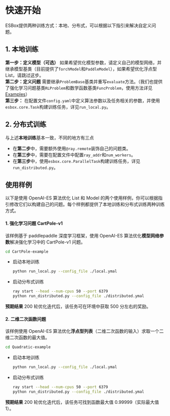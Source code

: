 
# 快速开始
ESBox提供两种训练方式：本地、分布式，可以根据以下指引来解决自定义问题。

## 1. 本地训练
**第一步：定义模型（可选）** 如果希望优化模型参数，请定义自己的模型网络，并继承模型基类（目前提供了`TorchModel`和`PaddleModel`），如果希望优化浮点型 List，请跳过这步。    
**第二步：定义问题** 需要继承`ProblemBase`基类并重写`evaluate`方法。（我们也提供了强化学习问题基类`RLProblem`和数学函数基类`FuncProblem`，使用方法详见[Examples](../examples)）    
**第三步：** 在配置文件`config.yaml`中定义算法参数以及任务相关的参数，并使用`esbox.core.Task`构建训练任务，详见`run_local.py`。

## 2. 分布式训练 
与上述**本地训练**基本一致，不同的地方有三点
+ 在**第二步**中，需要额外使用`@ray.remote`装饰自己的问题类。
+ 在**第三步**中，需要在配置文件中配置`ray_addr`和`num_workers`。
+ 在**第三步**中，使用`esbox.core.ParallelTask`构建训练任务，详见`run_distributed.py`。

## 使用样例
以下是使用 OpenAI-ES 算法优化 List 和 Model 的两个使用样例，你可以根据指引修改它们以构建自己的问题。每个样例都提供了本地训练和分布式训练两种训练方式。
#### 1. 强化学习问题 CartPole-v1
该样例基于 paddlepaddle 深度学习框架，使用 OpenAI-ES 算法优化**模型网络参数**解决强化学习中的 CartPole-v1 问题。 

```bash
cd CartPole-example
```
- 启动本地训练
    ```bash
    python run_local.py --config_file ./local.ymal
    ```
- 启动分布式训练
    ```bash
    ray start --head --num-cpus 50 --port 6379
    python run_distributed.py --config_file ./distributed.ymal
    ```
**预期结果** 
200 轮优化迭代后，该任务可在环境中获取 500 分左右的奖励。

#### 2. 二维二次函数问题
该样例使用 OpenAI-ES 算法优化**浮点型列表**（二维二次函数的输入）求取一个二维二次函数的最大值。

```bash
cd Quadratic-example
```
- 启动本地训练
    ```bash
    python run_local.py --config_file ./local.ymal
    ```
- 启动分布式训练
    ```bash
    ray start --head --num-cpus 50 --port 6379
    python run_distributed.py --config_file ./distributed.ymal
    ```
**预期结果** 
200 轮优化迭代后，该任务可找到函数最大值 0.99999（实际最大值1）。

